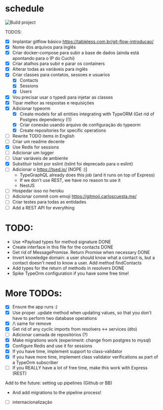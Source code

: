 # schedule

![Build project](https://github.com/DittrichLucas/schedule/workflows/Build%20project/badge.svg)

TODOS:
- [x] Implantar gitflow básico https://tableless.com.br/git-flow-introducao/
- [x] Nome dos arquivos para inglês
- [x] Criar docker-compose para subir a base de dados (ainda está apontando para o IP do Cuchi)
- [x] Criar atalhos para subir e parar os containers
- [x] Alterar todas as variáveis para inglês
- [x] Criar classes para contatos, sessoes e usuarios
    - [x] Contacts
    - [x] Sessions
    - [x] Users
- [x] Vou precisar usar o typedi para injetar as classes
- [x] Tipar melhor as respostas e requisições
- [x] Adicionar typeorm
    - [x] Create models for all entities integrating with TypeORM (Get rid of Postgres dependency (!))
    - [x] Criar conexão usando arquivo de configuração do typeorm
    - [x] Create repositories for specific operations
- [ ] Rewrite TODO items in English
- [ ] Criar um readme decente
- [x] Use Redis for sessions
- [ ] Adicionar um logger
- [ ] Usar variáveis de ambiente
- [x] Substituir tslint por eslint (tslint foi deprecado para o eslint)
- [ ] Adicionar o https://tsed.io/ [NOPE :)]
    - TypeGraphQL already does this job (and it runs on top of Express)
    - If we don't use REST, we have no reason to use it
    - NestJS
- [ ] Hospedar isso no heroku
- [ ] Adicionar commit com emoji https://gitmoji.carloscuesta.me/
- [ ] Criar testes para todas as entidades
- [ ] Add a REST API for everything

# TODO:
- Use *Payload types for method signature DONE
- Create interface in this file for the contacts DONE
- Get rid of MessagePromise. Return Promise<Contact> when necessary DONE
- Invert knowledge domain: a user should know what a contact is, but a
  contact doesn't need to know a user. Add method findContacts
- Add types for the return of methods in resolvers DONE
- Spike TypeOrm configuration if you have some free time!

# More TODOs:
- [X] Ensure the app runs :)
- [X] Use proper .update method when updating values, so that you don't
      have to perform two database operations
- [X] /\ same for remove
- [X] Get rid of any cyclic imports from resolvers <-> services (dto)
- [ ] Adicionar camada de repositórios (?)
- [X] Make migrations work (experiment: change from postgres to mysql)
- [X] Configure Redis and use it for sessions
- [x] If you have time, implement support to class-validator
- [x] If you have more time, implement class validator verifications
      as part of a TypeOrm subscriber
- [ ] If you REALLY have a lot of free time, make this work with Express (REST)

Add to the future: setting up pipelines (Github or BB)
- And add migrations to the pipeline process!

- [ ] internacionalização
